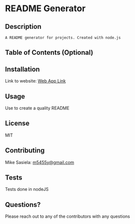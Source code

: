 # README Generator

## Description
``` A README generator for projects. Created with node.js ```

## Table of Contents (Optional)


## Installation
Link to website:
[Web App Link](https://github.com/Msas12/createREADME)

## Usage 
Use to create a quality README

## License
MIT

## Contributing
Mike Sasiela: m5455y@gmail.com

## Tests
Tests done in nodeJS

## Questions?
Please reach out to any of the contributors with any questions